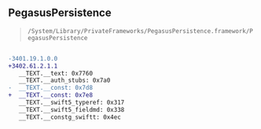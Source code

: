 ## PegasusPersistence

> `/System/Library/PrivateFrameworks/PegasusPersistence.framework/PegasusPersistence`

```diff

-3401.19.1.0.0
+3402.61.2.1.1
   __TEXT.__text: 0x7760
   __TEXT.__auth_stubs: 0x7a0
-  __TEXT.__const: 0x7d8
+  __TEXT.__const: 0x7e8
   __TEXT.__swift5_typeref: 0x317
   __TEXT.__swift5_fieldmd: 0x338
   __TEXT.__constg_swiftt: 0x4ec

```
